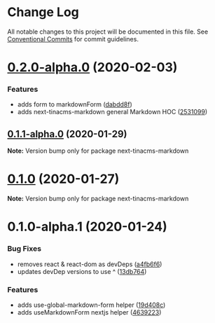 # Change Log

All notable changes to this project will be documented in this file.
See [Conventional Commits](https://conventionalcommits.org) for commit guidelines.

# [0.2.0-alpha.0](https://github.com/tinacms/tinacms/compare/next-tinacms-markdown@0.1.0...next-tinacms-markdown@0.2.0-alpha.0) (2020-02-03)


### Features

* adds form to markdownForm ([dabdd8f](https://github.com/tinacms/tinacms/commit/dabdd8f))
* adds next-tinacms-markdown general Markdown HOC ([2531099](https://github.com/tinacms/tinacms/commit/2531099))





## [0.1.1-alpha.0](https://github.com/tinacms/tinacms/compare/next-tinacms-markdown@0.1.0...next-tinacms-markdown@0.1.1-alpha.0) (2020-01-29)

**Note:** Version bump only for package next-tinacms-markdown





# [0.1.0](https://github.com/tinacms/tinacms/compare/next-tinacms-markdown@0.1.0-alpha.1...next-tinacms-markdown@0.1.0) (2020-01-27)

**Note:** Version bump only for package next-tinacms-markdown





# 0.1.0-alpha.1 (2020-01-24)


### Bug Fixes

* removes react & react-dom as devDeps ([a4fb6f6](https://github.com/tinacms/tinacms/commit/a4fb6f6))
* updates devDep versions to use ^ ([13db764](https://github.com/tinacms/tinacms/commit/13db764))


### Features

* adds use-global-markdown-form helper ([19d408c](https://github.com/tinacms/tinacms/commit/19d408c))
* adds useMarkdownForm nextjs helper ([4639223](https://github.com/tinacms/tinacms/commit/4639223))
